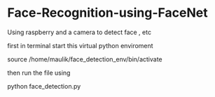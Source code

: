 # Face-Recognition-using-FaceNet
Using raspberry and a camera to detect face , etc

first in terminal start this virtual python enviroment 

source /home/maulik/face_detection_env/bin/activate

then run the file using 

python face_detection.py

